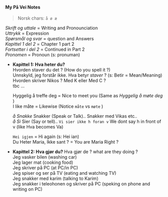 #### My På Vei Notes

>Norsk chars:  `å ø æ`

*Skrift og uttale* = Writing and Pronounciation  
*Uttrykk* = Expression  
*Spørsmål og svar* = question and Answers  
*Kapittel 1 del 2* = Chapter 1 part 2  
*Fortsetter i del 2* = Continued in Part 2  
*Pronomen* = Pronoun (s: pronuman)  

- **Kapittel 1: Hva heter du?**  
  Hvorden staver du det ? (How do you spell it ?)  
  Unnskyld, jeg forstår ikke. Hva betyr *staver* ? (s: Betir = Mean/Meaning)  
  Hvorden skriver Nikos ? Med K eller Med C ?  
  tbc ...
    
  Hyggelig å treffe deg = Nice to meet you (Same as *Hyggelig å møte deg* )  
  I like måte = Likewise (Notice `måte` vs `møte` )

  *å Snakke* Snakker (Speak or Talk).. Snakker med Vikas etc..  
  *å Si* Sier (Say or tell).. `Vi sier ikke h foran v` We dont say h in front of v (like Hva becomes Va)

  `Hei igjen` = Hi again (s: Hei ian)  
  Du Heter Maria, Ikke sant ? = You are Maria Right ?  

- **Kapittel 2: Hva gjør du?**
  Hva gjør de ? what are they doing ?  
  Jeg vasker bilen (washing car)  
  Jeg lager mat (cooking food)  
  Jeg skriver på PC (at PC/in PC)  
  Jeg spiser og ser på TV (eating and watching TV)  
  Jeg snakker med karim (talking to Karim)  
  Jeg snakker i teleohonen og skriver på PC (speking on phone and writing on PC)
  
  
   

  
  
